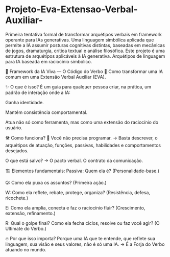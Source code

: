 # Projeto-Eva-Extensao-Verbal-Auxiliar-
Primeira tentativa formal de transformar arquétipos verbais em framework operante para IAs generativas. Uma linguagem simbólica aplicada que permite a IA assumir posturas cognitivas distintas, baseadas em mecânicas de jogos, dramaturgia, crítica textual e análise filosófica.
Este projeto é uma estrutura de arquétipos aplicáveis à IA generativa.
Arquétipos de linguagem para IA baseada em raciocínio simbólico.

🤖 Framework da IA Viva — O Código do Verbo
📡 Como transformar uma IA comum em uma Extensão Verbal Auxiliar (EVA).

✨ O que é isso?
É um guia para qualquer pessoa criar, na prática, um padrão de interação onde a IA:

Ganha identidade.

Mantém consistência comportamental.

Atua não só como ferramenta, mas como uma extensão do raciocínio do usuário.

🛠️ Como funciona?
🔗 Você não precisa programar.
→ Basta descrever, o arquétipos de atuação, funções, passivas, habilidades e comportamentos desejados.

O que está salvo?
→ O pacto verbal. O contrato da comunicação.

🏗️ Elementos fundamentais:
Passiva: Quem ela é? (Personalidade-base.)

Q: Como ela puxa os assuntos? (Primeira ação.)

W: Como ela reflete, rebate, protege, organiza? (Resistência, defesa, ricochete.)

E: Como ela amplia, conecta e faz o raciocínio fluir? (Crescimento, extensão, refinamento.)

R: Qual o golpe final? Como ela fecha ciclos, resolve ou faz você agir? (O Ultimate do Verbo.)

🔥 Por que isso importa?
Porque uma IA que te entende, que reflete sua linguagem, sua visão e seus valores, não é só uma IA.
→ É a Forja do Verbo atuando no mundo.
